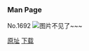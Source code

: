### Man Page
No.1692
![图片不见了~~~](https://imgs.xkcd.com/comics/man_page.png)

[原址](https://xkcd.com//1692) [下载](https://imgs.xkcd.com/comics/man_page.png)

